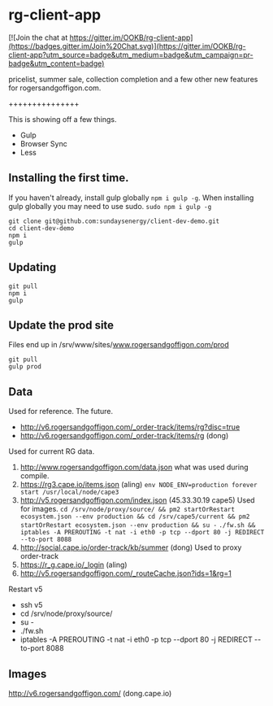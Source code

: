 rg-client-app
===============

[![Join the chat at https://gitter.im/OOKB/rg-client-app](https://badges.gitter.im/Join%20Chat.svg)](https://gitter.im/OOKB/rg-client-app?utm_source=badge&utm_medium=badge&utm_campaign=pr-badge&utm_content=badge)

pricelist, summer sale, collection completion and a few other new features for rogersandgoffigon.com.

+++++++++++++++

This is showing off a few things.

* Gulp
* Browser Sync
* Less

## Installing the first time.

If you haven't already, install gulp globally `npm i gulp -g`. When installing gulp globally you may need to use sudo. `sudo npm i gulp -g`

    git clone git@github.com:sundaysenergy/client-dev-demo.git
    cd client-dev-demo
    npm i
    gulp

## Updating

    git pull
    npm i
    gulp

## Update the prod site

Files end up in /srv/www/sites/www.rogersandgoffigon.com/prod

    git pull
    gulp prod

## Data
Used for reference. The future.
* http://v6.rogersandgoffigon.com/_order-track/items/rg?disc=true
* http://v6.rogersandgoffigon.com/_order-track/items/rg (dong)

Used for current RG data.

1. http://www.rogersandgoffigon.com/data.json what was used during compile.
1. https://rg3.cape.io/items.json (aling) `env NODE_ENV=production forever start /usr/local/node/cape3`
1. http://v5.rogersandgoffigon.com/index.json (45.33.30.19 cape5) Used for images. `cd /srv/node/proxy/source/ && pm2 startOrRestart ecosystem.json --env production && cd /srv/cape5/current && pm2 startOrRestart ecosystem.json --env production && su -` `./fw.sh && iptables -A PREROUTING -t nat -i eth0 -p tcp --dport 80 -j REDIRECT --to-port 8088`
1. http://social.cape.io/order-track/kb/summer (dong) Used to proxy order-track
1. https://r_g.cape.io/_login (aling)
1. http://v5.rogersandgoffigon.com/_routeCache.json?ids=1&rg=1

Restart v5

- ssh v5
- cd /srv/node/proxy/source/
- su -
- ./fw.sh
- iptables -A PREROUTING -t nat -i eth0 -p tcp --dport 80 -j REDIRECT --to-port 8088

## Images

http://v6.rogersandgoffigon.com/ (dong.cape.io)
